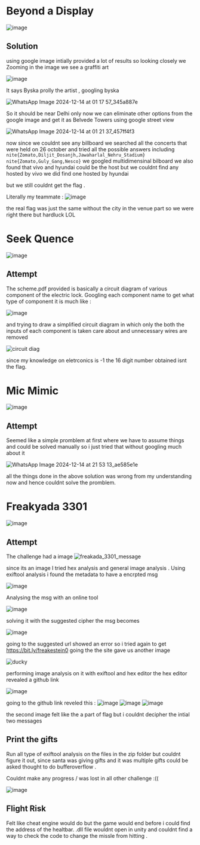 # Beyond a Display 
![image](https://github.com/user-attachments/assets/7ae160b5-8966-4bfa-89b5-2b9fbc76f851)

## Solution 
using google image intially provided a lot of results so looking closely we 
Zooming in the image we see a graffiti art 

![image](https://github.com/user-attachments/assets/0ac627f1-3f7b-434a-8e09-837820422144)

It says Byska prolly the artist , googling byska 

![WhatsApp Image 2024-12-14 at 01 17 57_345a887e](https://github.com/user-attachments/assets/ffc5a7f6-7a48-4abf-a488-a84b6ee434f0)

So it should be near Delhi only now we can eliminate other options from the google image and get it as Belvede Towers 
using google street view 

![WhatsApp Image 2024-12-14 at 01 21 37_457ff4f3](https://github.com/user-attachments/assets/b3377bfd-6a88-4aa3-9173-d142c0351404)

now since we couldnt see any billboard we searched all the concerts that were held on 26 october and tried all the possible answers including 
`nite{Zomato,Diljit_Dosanjh,Jawaharlal_Nehru_Stadium}`
`nite{Zomato,Guly_Gang,Nesco}`
we googled multidimensinal bilboard we also found that vivo and hyundai could be the host but we couldnt find any hosted by vivo we did find one hosted by hyundai 

but we still couldnt get the flag . 

Literally my teammate : 
![image](https://github.com/user-attachments/assets/254334a6-fd44-4604-b35b-0379685bbd42)


the real flag was just the same without the city in the venue part so we were right there but hardluck LOL 

# Seek Quence 
![image](https://github.com/user-attachments/assets/465fe9be-4bb5-4de0-9031-5c5bdeb8f886)

## Attempt

The scheme.pdf provided is basically a circuit diagram of various component of the electric lock.
Googling each component name to get what type of component it is much like : 

![image](https://github.com/user-attachments/assets/1c277339-3db6-4289-8b0f-3337dcf05534)

and trying to draw a simplified circuit diagram in which only the both the inputs of each component is taken care about and unnecessary wires are removed 

![circuit diag](https://github.com/user-attachments/assets/49a64a3b-d300-48d8-8799-bad0705063dc)


since my knowledge on eletrconics is -1 the 16 digit number obtained isnt the flag.


# Mic Mimic 
![image](https://github.com/user-attachments/assets/d88f0c08-49d0-4440-b7d2-55d1cf0aa935)

## Attempt 
Seemed like a simple promblem at first where we have to assume things and could be solved manually so i just tried that without googling much about it 

![WhatsApp Image 2024-12-14 at 21 53 13_ae585e1e](https://github.com/user-attachments/assets/da320b31-6d7f-48a5-a1bb-f97852401568)

all the things done in the above solution was wrong from my understanding now and hence couldnt solve the promblem.


# Freakyada 3301
![image](https://github.com/user-attachments/assets/6291b1b6-814c-457c-8d48-071e0393c409)

## Attempt
The challenge had a image 
![freakada_3301_message](https://github.com/user-attachments/assets/37f319bd-300f-45a9-a09d-81596d86ce62)

since its an image I tried hex analysis and general image analysis . 
Using exiftool analysis i found the metadata to have a encrpted msg 

![image](https://github.com/user-attachments/assets/58cb0b05-42b4-4aa1-b2da-d8ff32975953)

Analysing the msg with an online tool 

![image](https://github.com/user-attachments/assets/194b186f-a7a2-4e2c-99bd-d24f3f43b80a)

solving it with the suggested cipher the msg becomes 

![image](https://github.com/user-attachments/assets/1c4aaafa-b15e-4a1a-bf57-ad33a796992f)

going to the suggested url showed an error so i tried again to get https://bit.ly/freakestein0 
going the the site gave us another image 

![ducky](https://github.com/user-attachments/assets/83312333-495d-433f-b2c2-158d8e14c5e4)

performing image analysis on it with exiftool and hex editor the hex editor revealed a github link 

![image](https://github.com/user-attachments/assets/3cac35b7-2ad7-407b-b542-b932f63f9500)

going to the github link 
reveled this : 
![image](https://github.com/user-attachments/assets/c558120a-2148-4695-8fae-294d755cac2d)
![image](https://github.com/user-attachments/assets/c0d0b37d-da02-458b-9185-3ea46d46f11d)
![image](https://github.com/user-attachments/assets/44a40b89-17a4-42da-aa0c-6ea0c70b6565)

the second image felt like the a part of flag but i couldnt decipher the intial two messages  

## Print the gifts 
Run all type of exiftool analysis on the files in the zip folder but couldnt figure it out, since santa was giving gifts and it was multiple gifts could be asked thought to do bufferoverflow .

Couldnt make any progress / was lost in all other challenge :(( 

![image](https://github.com/user-attachments/assets/0f8576fe-0d12-48e8-8032-059c3934b782)

## Flight Risk 
Felt like cheat engine would do but the game would end before i could find the address of the healtbar. .dll file wouldnt open in unity and couldnt find a way to check the code to change the missle from hitting . 

## 

